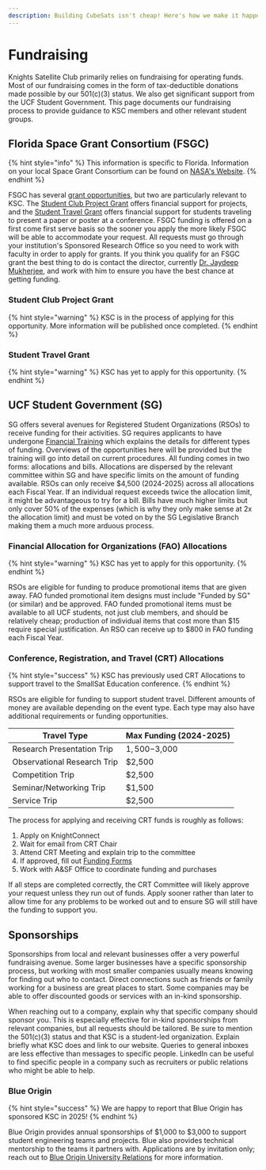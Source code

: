 ```yaml
---
description: Building CubeSats isn't cheap! Here's how we make it happen.
---
```


# Fundraising

Knights Satellite Club primarily relies on fundraising for operating funds. Most of our fundraising comes in the form of tax-deductible donations made possible by our 501(c)(3) status. We also get significant support from the UCF Student Government. This page documents our fundraising process to provide guidance to KSC members and other relevant student groups.

## Florida Space Grant Consortium (FSGC)

{% hint style="info" %}
This information is specific to Florida. Information on your local Space Grant Consortium can be found on [NASA's Website](https://www.nasa.gov/learning-resources/national-space-grant-college-and-fellowship-project/consortium-directors).
{% endhint %}

FSGC has several [grant opportunities](https://floridaspacegrant.org/programs/higher-education/), but two are particularly relevant to KSC. The [Student Club Project Grant](https://floridaspacegrant.org/program/student-club-projects/) offers financial support for projects, and the [Student Travel Grant](https://floridaspacegrant.org/program/student-travel-grant/) offers financial support for students traveling to present a paper or poster at a conference. FSGC funding is offered on a first come first serve basis so the sooner you apply the more likely FSGC will be able to accommodate your request. All requests must go through your institution's Sponsored Research Office so you need to work with faculty in order to apply for grants. If you think you qualify for an FSGC grant the best thing to do is contact the director, currently [Dr. Jaydeep Mukherjee](mailto:jaydeep.mukherjee@ucf.edu), and work with him to ensure you have the best chance at getting funding.

### Student Club Project Grant

{% hint style="warning" %}
KSC is in the process of applying for this opportunity. More information will be published once completed.
{% endhint %}

### Student Travel Grant

{% hint style="warning" %}
KSC has yet to apply for this opportunity.
{% endhint %}

## UCF Student Government (SG)

SG offers several avenues for Registered Student Organizations (RSOs) to receive funding for their activities. SG requires applicants to have undergone [Financial Training](https://asf.sdes.ucf.edu/training/) which explains the details for different types of funding. Overviews of the opportunities here will be provided but the training will go into detail on current procedures. All funding comes in two forms: allocations and bills. Allocations are dispersed by the relevant committee within SG and have specific limits on the amount of funding available. RSOs can only receive $4,500 (2024-2025) across all allocations each Fiscal Year. If an individual request exceeds twice the allocation limit, it might be advantageous to try for a bill. Bills have much higher limits but only cover 50% of the expenses (which is why they only make sense at 2x the allocation limit) and must be voted on by the SG Legislative Branch making them a much more arduous process.

### Financial Allocation for Organizations (FAO) Allocations

{% hint style="warning" %}
KSC has yet to apply for this opportunity.
{% endhint %}

RSOs are eligible for funding to produce promotional items that are given away. FAO funded promotional item designs must include "Funded by SG" (or similar) and be approved. FAO funded promotional items must be available to all UCF students, not just club members, and should be relatively cheap; production of individual items that cost more than $15 require special justification. An RSO can receive up to $800 in FAO funding each Fiscal Year.

### Conference, Registration, and Travel (CRT) Allocations

{% hint style="success" %}
KSC has previously used CRT Allocations to support travel to the SmallSat Education conference.
{% endhint %}

RSOs are eligible for funding to support student travel. Different amounts of money are available depending on the event type. Each type may also have additional requirements or funding opportunities.

| Travel Type                 | Max Funding (2024-2025) |
| --------------------------- | ----------------------- |
| Research Presentation Trip  | $1,500-$3,000           |
| Observational Research Trip | $2,500                  |
| Competition Trip            | $2,500                  |
| Seminar/Networking Trip     | $1,500                  |
| Service Trip                | $2,500                  |

The process for applying and receiving CRT funds is roughly as follows:

1. Apply on KnightConnect
2. Wait for email from CRT Chair
3. Attend CRT Meeting and explain trip to the committee
4. If approved, fill out [Funding Forms](https://asf.sdes.ucf.edu/forms/)
5. Work with A\&SF Office to coordinate funding and purchases

If all steps are completed correctly, the CRT Committee will likely approve your request unless they run out of funds. Apply sooner rather than later to allow time for any problems to be worked out and to ensure SG will still have the funding to support you.

## Sponsorships

Sponsorships from local and relevant businesses offer a very powerful fundraising avenue. Some larger businesses have a specific sponsorship process, but working with most smaller companies usually means knowing for finding out who to contact. Direct connections such as friends or family working for a business are great places to start. Some companies may be able to offer discounted goods or services with an in-kind sponsorship.

When reaching out to a company, explain why that specific company should sponsor you. This is especially effective for in-kind sponsorships from relevant companies, but all requests should be tailored. Be sure to mention the 501(c)(3) status and that KSC is a student-led organization. Explain briefly what KSC does and link to our website. Queries to general inboxes are less effective than messages to specific people. LinkedIn can be useful to find specific people in a company such as recruiters or public relations who might be able to help.

### Blue Origin

{% hint style="success" %}
We are happy to report that Blue Origin has sponsored KSC in 2025!
{% endhint %}

Blue Origin provides annual sponsorships of  $1,000 to $3,000 to support student engineering teams and projects. Blue also provides technical mentorship to the teams it partners with. Applications are by invitation only; reach out to [Blue Origin University Relations](mailto:u@blueorigin.com) for more information.

